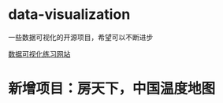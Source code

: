 # data-visualization
一些数据可视化的开源项目，希望可以不断进步

[数据可视化练习网站](https://gallery.pyecharts.org/#/README)

# 新增项目：房天下，中国温度地图
